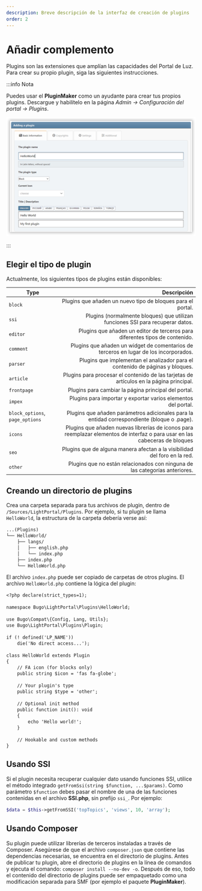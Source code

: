 ```yaml
---
description: Breve descripción de la interfaz de creación de plugins
order: 2
---
```


# Añadir complemento

Plugins son las extensiones que amplían las capacidades del Portal de Luz. Para crear su propio plugin, siga las siguientes instrucciones.

:::info Nota

Puedes usar el **PluginMaker** como un ayudante para crear tus propios plugins. Descargue y habilítelo en la página _Admin -> Configuración del portal -> Plugins_.

![Create a new plugin with PluginMaker](create_plugin.png)

:::

## Elegir el tipo de plugin

Actualmente, los siguientes tipos de plugins están disponibles:

| Type                            |                                                                                                                                    Descripción |
| ------------------------------- | ---------------------------------------------------------------------------------------------------------------------------------------------: |
| `block`                         |                                                                    Plugins que añaden un nuevo tipo de bloques para el portal. |
| `ssi`                           |                              Plugins (normalmente bloques) que utilizan funciones SSI para recuperar datos. |
| `editor`                        |                                                   Plugins que añaden un editor de terceros para diferentes tipos de contenido. |
| `comment`                       |                                          Plugins que añaden un widget de comentarios de terceros en lugar de los incorporados. |
| `parser`                        |                                                  Plugins que implementan el analizador para el contenido de páginas y bloques. |
| `article`                       |                                        Plugins para procesar el contenido de las tarjetas de artículos en la página principal. |
| `frontpage`                     |                                                                           Plugins para cambiar la página principal del portal. |
| `impex`                         |                                                                  Plugins para importar y exportar varios elementos del portal. |
| `block_options`, `page_options` | Plugins que añaden parámetros adicionales para la entidad correspondiente (bloque o .page). |
| `icons`                         |                    Plugins que añaden nuevas librerías de iconos para reemplazar elementos de interfaz o para usar en las cabeceras de bloques |
| `seo`                           |                                                      Plugins que de alguna manera afectan a la visibilidad del foro en la red. |
| `other`                         |                                                    Plugins que no están relacionados con ninguna de las categorías anteriores. |

## Creando un directorio de plugins

Crea una carpeta separada para tus archivos de plugin, dentro de `/Sources/LightPortal/Plugins`. Por ejemplo, si tu plugin se llama `HelloWorld`, la estructura de la carpeta debería verse así:

```
...(Plugins)
└── HelloWorld/
    ├── langs/
    │   ├── english.php
    │   └── index.php
    ├── index.php
    └── HelloWorld.php
```

El archivo `index.php` puede ser copiado de carpetas de otros plugins. El archivo `HelloWorld.php` contiene la lógica del plugin:

```php:line-numbers {17}
<?php declare(strict_types=1);

namespace Bugo\LightPortal\Plugins\HelloWorld;

use Bugo\Compat\{Config, Lang, Utils};
use Bugo\LightPortal\Plugins\Plugin;

if (! defined('LP_NAME'))
    die('No direct access...');

class HelloWorld extends Plugin
{
    // FA icon (for blocks only)
    public string $icon = 'fas fa-globe';

    // Your plugin's type
    public string $type = 'other';

    // Optional init method
    public function init(): void
    {
        echo 'Hello world!';
    }

    // Hookable and custom methods
}

```

## Usando SSI

Si el plugin necesita recuperar cualquier dato usando funciones SSI, utilice el método integrado `getFromSsi(string $function, ...$params)`. Como parámetro `$function` debes pasar el nombre de una de las funciones contenidas en el archivo **SSI.php**, sin prefijo `ssi_`. Por ejemplo:

```php
$data = $this->getFromSSI('topTopics', 'views', 10, 'array');
```

## Usando Composer

Su plugin puede utilizar librerías de terceros instaladas a través de Composer. Asegúrese de que el archivo `composer.json` que contiene las dependencias necesarias, se encuentra en el directorio de plugins. Antes de publicar tu plugin, abre el directorio de plugins en la línea de comandos y ejecuta el comando: `composer install --no-dev -o`. Después de eso, todo el contenido del directorio de plugins puede ser empaquetado como una modificación separada para SMF (por ejemplo el paquete **PluginMaker**).
